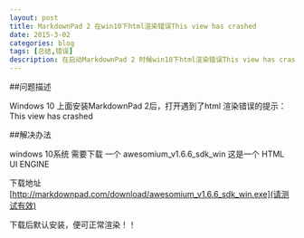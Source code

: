 ```yaml
---
layout: post
title: MarkdownPad 2 在win10下html渲染错误This view has crashed
date: 2015-3-02
categories: blog
tags: [总结,错误]
description: 在启动MarkdownPad 2 时候win10下html渲染错误This view has crashed的解决办法。
---
```


##问题描述

 Windows 10 上面安装MarkdownPad 2后，打开遇到了html 渲染错误的提示：This view has crashed



##解决办法

windows 10系统 需要下载 一个  awesomium_v1.6.6_sdk_win 这是一个 HTML UI ENGINE

下载地址 [http://markdownpad.com/download/awesomium_v1.6.6_sdk_win.exe](请测试有效)

下载后默认安装，便可正常渲染！！






